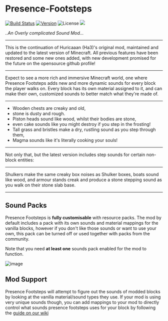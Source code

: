# Presence-Footsteps
[![Build Status](https://github.com/Sollace/Presence-Footsteps/actions/workflows/gradle-build.yml/badge.svg)](https://github.com/MineLittlePony/Kirin/actions/workflows/gradle-build.yml)
[![Version](https://img.shields.io/github/v/release/Sollace/Presence-Footsteps)](https://github.com/Sollace/Presence-Footsteps/releases/latest)
![License](https://img.shields.io/github/license/Sollace/Presence-Footsteps)
![](https://img.shields.io/badge/api-fabric-orange.svg)

_..An Overly complicated Sound Mod..._

---

This is the continuation of Huricaaan (Ha3)'s original mod, maintained and updated to the latest version of Minecraft. All previous features have been restored and some new ones added, with new development promised for the future on the opensource github profile!

---

Expect to see a more rich and immersive Minecraft world, one where Presence Footsteps adds new and more dynamic sounds for every block the player walks on. Every block has its own material assigned to it, and can make their own, customized sounds to better match what they're made of.

---

- Wooden chests are creaky and old,
- stone is dusty and rough.
- Piston heads sound like wood, whilst their bodies are stone,
- even cake sounds like you might destroy if you step in the frosting!
- Tall grass and bristles make a dry, rustling sound as you step through them,
- Magma sounds like it's literally cooking your souls!

---

Not only that, but the latest version includes step sounds for certain non-block entities:

---

Shulkers make the same creaky box noises as Shulker boxes, boats sound like wood, and armour stands creak and produce a stone stepping sound as you walk on their stone slab base.

 ---

## Sound Packs

Presence Footsteps is **fully customisable** with resource packs. The mod by default includes a pack with its own sounds
and material mappings for the vanilla blocks, however if you don't like those sounds or want to use your own, this pack can be turned off
or used together with packs from the community.

Note that you need **at least one** sounds pack enabled for the mod to function.

![image](https://github.com/Sollace/Presence-Footsteps/assets/6429283/9c50aa59-0f59-4324-aab7-cb360acac2ad)

## Mod Support

Presence Footsteps will attempt to figure out the sounds of modded blocks by looking at the vanilla material/sound types they use.
If your mod is using very unique sounds though, you can add mappings to your mod to directly control what sounds presence footsteps uses for your block by
following the [guide on our wiki](https://github.com/Sollace/Presence-Footsteps/wiki/Information-for-Resourcepack-Creators)

